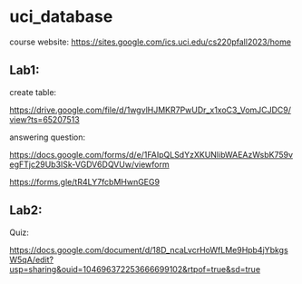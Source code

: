 # uci_database
course website:
https://sites.google.com/ics.uci.edu/cs220pfall2023/home

## Lab1:

create table:

https://drive.google.com/file/d/1wgvlHJMKR7PwUDr_x1xoC3_VomJCJDC9/view?ts=65207513

answering question: 

https://docs.google.com/forms/d/e/1FAIpQLSdYzXKUNlibWAEAzWsbK759vegFTjc29Ub3ISk-VGDV6DQVUw/viewform

https://forms.gle/tR4LY7fcbMHwnGEG9

## Lab2:
Quiz: 

https://docs.google.com/document/d/18D_ncaLvcrHoWfLMe9Hpb4jYbkgsW5qA/edit?usp=sharing&ouid=104696372253666699102&rtpof=true&sd=true
